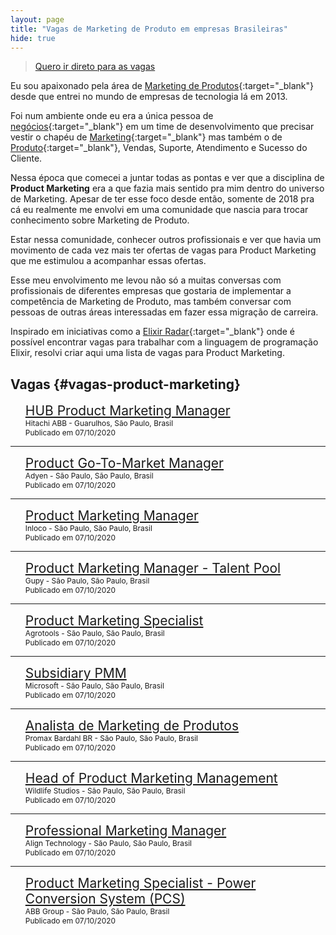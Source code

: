 ```yaml
---
layout: page
title: "Vagas de Marketing de Produto em empresas Brasileiras"
hide: true
---
```


> [Quero ir direto para as vagas](#vagas-product-marketing)

Eu sou apaixonado pela área de [Marketing de Produtos](/marketing-de-produto/){:target="_blank"} desde que entrei no mundo de empresas de tecnologia lá em 2013. 

Foi num ambiente onde eu era a única pessoa de [negócios](/business/){:target="_blank"} em um time de desenvolvimento que precisar vestir o chapéu de [Marketing](/marketing/){:target="_blank"} mas também o de [Produto](/produto/){:target="_blank"}, Vendas, Suporte, Atendimento e Sucesso do Cliente.

Nessa época que comecei a juntar todas as pontas e ver que a disciplina de **Product Marketing** era a que fazia mais sentido pra mim dentro do universo de Marketing. Apesar de ter esse foco desde então, somente de 2018 pra cá eu realmente me envolvi em uma comunidade que nascia para trocar conhecimento sobre Marketing de Produto.

Estar nessa comunidade, conhecer outros profissionais e ver que havia um movimento de cada vez mais ter ofertas de vagas para Product Marketing que me estimulou a acompanhar essas ofertas. 

Esse meu envolvimento me levou não só a muitas conversas com profissionais de diferentes empresas que gostaria de implementar a competência de Marketing de Produto, mas também conversar com pessoas de outras áreas interessadas em fazer essa migração de carreira.

Inspirado em iniciativas como a [Elixir Radar](https://elixir-radar.com/){:target="_blank"} onde é possível encontrar vagas para trabalhar com a linguagem de programação Elixir, resolvi criar aqui uma lista de vagas para Product Marketing.

## Vagas {#vagas-product-marketing}

<ul>
    <li style="list-style: none;">
    <p style="margin: 0; font-size: 1.5em"><a href="https://www.linkedin.com/jobs/view/1951121647" target="_blank">HUB Product Marketing Manager</a></p>
    <p style="margin: 0; font-size: 0.85em;">Hitachi ABB - Guarulhos, São Paulo, Brasil</p>
    <p style="margin: 0; font-size: 0.85em;">Publicado em 07/10/2020</p>
    </li>
</ul>

---

<ul>
    <li style="list-style: none;">
    <p style="margin: 0; font-size: 1.5em"><a href="https://www.linkedin.com/jobs/view/2148309699" target="_blank">Product Go-To-Market Manager</a></p>
    <p style="margin: 0; font-size: 0.85em;">Adyen - São Paulo, São Paulo, Brasil</p>
    <p style="margin: 0; font-size: 0.85em;">Publicado em 07/10/2020</p>
    </li>
</ul>

---

<ul>
    <li style="list-style: none;">
    <p style="margin: 0; font-size: 1.5em"><a href="https://www.linkedin.com/jobs/view/2152068796" target="_blank">Product Marketing Manager</a></p>
    <p style="margin: 0; font-size: 0.85em;">Inloco - São Paulo, São Paulo, Brasil</p>
    <p style="margin: 0; font-size: 0.85em;">Publicado em 07/10/2020</p>
    </li>
</ul>

---

<ul>
    <li style="list-style: none;">
    <p style="margin: 0; font-size: 1.5em"><a href="https://www.linkedin.com/jobs/view/2150007328" target="_blank">Product Marketing Manager - Talent Pool</a></p>
    <p style="margin: 0; font-size: 0.85em;">Gupy - São Paulo, São Paulo, Brasil</p>
    <p style="margin: 0; font-size: 0.85em;">Publicado em 07/10/2020</p>
    </li>
</ul>

---

<ul>
    <li style="list-style: none;">
    <p style="margin: 0; font-size: 1.5em"><a href="https://www.linkedin.com/jobs/view/2006545377" target="_blank">Product Marketing Specialist</a></p>
    <p style="margin: 0; font-size: 0.85em;">Agrotools - São Paulo, São Paulo, Brasil</p>
    <p style="margin: 0; font-size: 0.85em;">Publicado em 07/10/2020</p>
    </li>
</ul>

---

<ul>
    <li style="list-style: none;">
    <p style="margin: 0; font-size: 1.5em"><a href="https://www.linkedin.com/jobs/view/1991102577" target="_blank">Subsidiary PMM</a></p>
    <p style="margin: 0; font-size: 0.85em;">Microsoft - São Paulo, São Paulo, Brasil</p>
    <p style="margin: 0; font-size: 0.85em;">Publicado em 07/10/2020</p>
    </li>
</ul>

---

<ul>
    <li style="list-style: none;">
    <p style="margin: 0; font-size: 1.5em"><a href="https://www.linkedin.com/jobs/view/2166022432" target="_blank">Analista de Marketing de Produtos</a></p>
    <p style="margin: 0; font-size: 0.85em;">Promax Bardahl BR - São Paulo, São Paulo, Brasil</p>
    <p style="margin: 0; font-size: 0.85em;">Publicado em 07/10/2020</p>
    </li>
</ul>

---

<ul>
    <li style="list-style: none;">
    <p style="margin: 0; font-size: 1.5em"><a href="https://www.linkedin.com/jobs/view/2003554755" target="_blank">Head of Product Marketing Management</a></p>
    <p style="margin: 0; font-size: 0.85em;">Wildlife Studios - São Paulo, São Paulo, Brasil</p>
    <p style="margin: 0; font-size: 0.85em;">Publicado em 07/10/2020</p>
    </li>
</ul>

---

<ul>
    <li style="list-style: none;">
    <p style="margin: 0; font-size: 1.5em"><a href="https://www.linkedin.com/jobs/view/2152032005" target="_blank">Professional Marketing Manager</a></p>
    <p style="margin: 0; font-size: 0.85em;">Align Technology - São Paulo, São Paulo, Brasil</p>
    <p style="margin: 0; font-size: 0.85em;">Publicado em 07/10/2020</p>
    </li>
</ul>

---

<ul>
    <li style="list-style: none;">
    <p style="margin: 0; font-size: 1.5em"><a href="https://www.linkedin.com/jobs/view/2152032005" target="_blank">Product Marketing Specialist - Power Conversion System (PCS)</a></p>
    <p style="margin: 0; font-size: 0.85em;">ABB Group - São Paulo, São Paulo, Brasil</p>
    <p style="margin: 0; font-size: 0.85em;">Publicado em 07/10/2020</p>
    </li>
</ul>